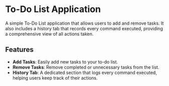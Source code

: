 # To-Do List Application

A simple To-Do List application that allows users to add and remove tasks. It also includes a history tab that records every command executed, providing a comprehensive view of all actions taken.

## Features

- **Add Tasks**: Easily add new tasks to your to-do list.
- **Remove Tasks**: Remove completed or unnecessary tasks from the list.
- **History Tab**: A dedicated section that logs every command executed, helping users keep track of their actions.
